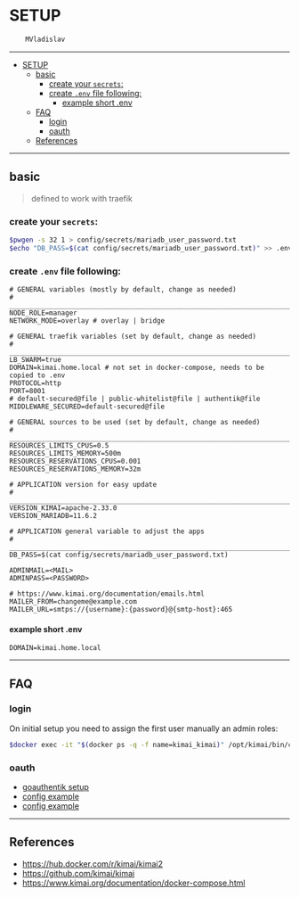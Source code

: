 # SETUP

```sh
    MVladislav
```

---

- [SETUP](#setup)
  - [basic](#basic)
    - [create your `secrets`:](#create-your-secrets)
    - [create `.env` file following:](#create-env-file-following)
      - [example short .env](#example-short-env)
  - [FAQ](#faq)
    - [login](#login)
    - [oauth](#oauth)
  - [References](#references)

---

## basic

> defined to work with traefik

### create your `secrets`:

```sh
$pwgen -s 32 1 > config/secrets/mariadb_user_password.txt
$echo "DB_PASS=$(cat config/secrets/mariadb_user_password.txt)" >> .env
```

### create `.env` file following:

```env
# GENERAL variables (mostly by default, change as needed)
# ______________________________________________________________________________
NODE_ROLE=manager
NETWORK_MODE=overlay # overlay | bridge

# GENERAL traefik variables (set by default, change as needed)
# ______________________________________________________________________________
LB_SWARM=true
DOMAIN=kimai.home.local # not set in docker-compose, needs to be copied to .env
PROTOCOL=http
PORT=8001
# default-secured@file | public-whitelist@file | authentik@file
MIDDLEWARE_SECURED=default-secured@file

# GENERAL sources to be used (set by default, change as needed)
# ______________________________________________________________________________
RESOURCES_LIMITS_CPUS=0.5
RESOURCES_LIMITS_MEMORY=500m
RESOURCES_RESERVATIONS_CPUS=0.001
RESOURCES_RESERVATIONS_MEMORY=32m

# APPLICATION version for easy update
# ______________________________________________________________________________
VERSION_KIMAI=apache-2.33.0
VERSION_MARIADB=11.6.2

# APPLICATION general variable to adjust the apps
# ______________________________________________________________________________
DB_PASS=$(cat config/secrets/mariadb_user_password.txt)

ADMINMAIL=<MAIL>
ADMINPASS=<PASSWORD>

# https://www.kimai.org/documentation/emails.html
MAILER_FROM=changeme@example.com
MAILER_URL=smtps://{username}:{password}@{smtp-host}:465
```

#### example short .env

```env
DOMAIN=kimai.home.local
```

---

## FAQ

### login

On initial setup you need to assign the first user manually an admin roles:

```sh
$docker exec -it "$(docker ps -q -f name=kimai_kimai)" /opt/kimai/bin/console kimai:user:create admin 'admin@home.local' ROLE_SUPER_ADMIN
```

### oauth

- [goauthentik setup](https://github.com/MVladislav/vm-docker-collection/tree/main/composer/helper/goauthentik)
- [config example](https://www.kimai.org/documentation/saml-authentik.html)
- [config example](https://goauthentik.io/integrations/services/kimai/)

---

## References

- <https://hub.docker.com/r/kimai/kimai2>
- <https://github.com/kimai/kimai>
- <https://www.kimai.org/documentation/docker-compose.html>
